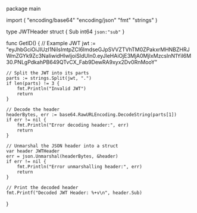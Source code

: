 package main

import (
	"encoding/base64"
	"encoding/json"
	"fmt"
	"strings"
)

type JWTHeader struct {
	Sub int64 `json:"sub"`
}

func GetID() {
	// Example JWT
	jwt := "eyJhbGciOiJIUzI1NiIsImtpZCI6ImdseGJpSVVZTVhTM0ZPakxrMHNBZHRJWmZGYk9Zc3NaIiwidHlwIjoiSldUIn0.eyJleHAiOjE3MjA0MjIxMzcsInN1YiI6M30.PNLgPdkahPB649QTvCX_Fab9DewRA9xyx2Dv0RnMooY"

	// Split the JWT into its parts
	parts := strings.Split(jwt, ".")
	if len(parts) != 3 {
		fmt.Println("Invalid JWT")
		return
	}

	// Decode the header
	headerBytes, err := base64.RawURLEncoding.DecodeString(parts[1])
	if err != nil {
		fmt.Println("Error decoding header:", err)
		return
	}

	// Unmarshal the JSON header into a struct
	var header JWTHeader
	err = json.Unmarshal(headerBytes, &header)
	if err != nil {
		fmt.Println("Error unmarshalling header:", err)
		return
	}

	// Print the decoded header
	fmt.Printf("Decoded JWT Header: %+v\n", header.Sub)

}
